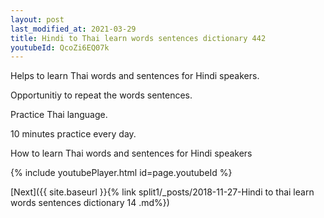 ```yaml
---
layout: post
last_modified_at: 2021-03-29
title: Hindi to Thai learn words sentences dictionary 442 
youtubeId: QcoZi6EQ07k
---
```

 
 
Helps to learn Thai words and sentences for Hindi speakers.

Opportunitiy to repeat the words sentences. 

Practice Thai language. 
 
10 minutes practice every day. 
 
How to learn Thai words and sentences for Hindi speakers 
 
{% include youtubePlayer.html id=page.youtubeId %}
 
 
[Next]({{ site.baseurl }}{% link  split1/_posts/2018-11-27-Hindi to thai learn words sentences dictionary 14 .md%})
 
